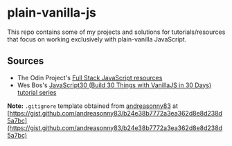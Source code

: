# plain-vanilla-js
This repo contains some of my projects and solutions for tutorials/resources that focus on working exclusively with plain-vanilla JavaScript.

## Sources
* The Odin Project's [Full Stack JavaScript resources](https://www.theodinproject.com/courses/javascript)
* Wes Bos's [JavaScript30 (Build 30 Things with VanillaJS in 30 Days) tutorial series](https://javascript30.com/)

**Note:** `.gitignore` template obtained from [andreasonny83](https://github.com/andreasonny83) at [https://gist.github.com/andreasonny83/b24e38b7772a3ea362d8e8d238d5a7bc](https://gist.github.com/andreasonny83/b24e38b7772a3ea362d8e8d238d5a7bc)